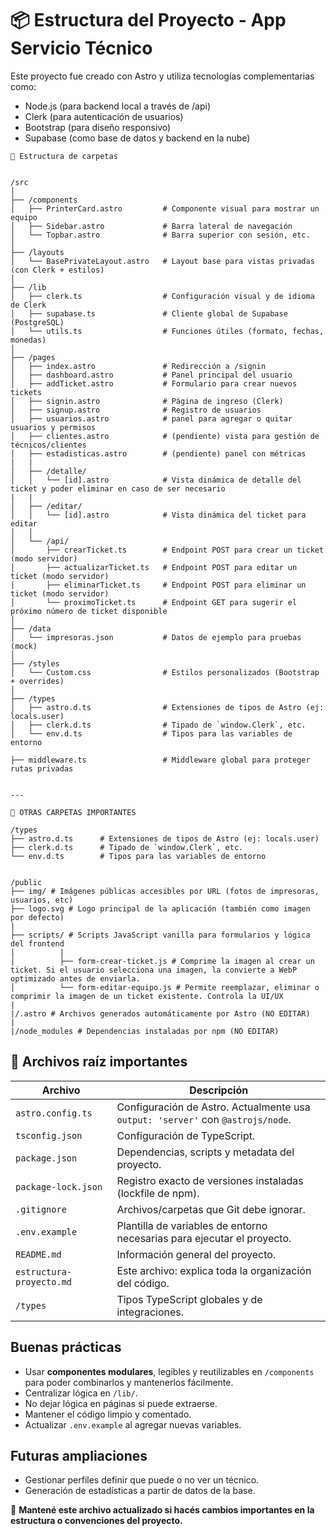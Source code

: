 # 📦 Estructura del Proyecto - App Servicio Técnico

Este proyecto fue creado con Astro y utiliza tecnologías complementarias como:

- Node.js (para backend local a través de /api)
- Clerk (para autenticación de usuarios)
- Bootstrap (para diseño responsivo)
- Supabase (como base de datos y backend en la nube)


```batch 
📁 Estructura de carpetas


/src
│
├── /components
│   ├── PrinterCard.astro         # Componente visual para mostrar un equipo
│   ├── Sidebar.astro             # Barra lateral de navegación
│   └── Topbar.astro              # Barra superior con sesión, etc.
│
├── /layouts
│   └── BasePrivateLayout.astro   # Layout base para vistas privadas (con Clerk + estilos)
│
├── /lib
│   ├── clerk.ts                  # Configuración visual y de idioma de Clerk
│   ├── supabase.ts               # Cliente global de Supabase (PostgreSQL)
│   └── utils.ts                  # Funciones útiles (formato, fechas, monedas)
│
├── /pages
│   ├── index.astro               # Redirección a /signin
│   ├── dashboard.astro           # Panel principal del usuario
│   ├── addTicket.astro           # Formulario para crear nuevos tickets
│   ├── signin.astro              # Página de ingreso (Clerk)
│   ├── signup.astro              # Registro de usuarios
│   ├── usuarios.astro            # panel para agregar o quitar usuarios y permisos 
│   ├── clientes.astro            # (pendiente) vista para gestión de técnicos/clientes
│   ├── estadisticas.astro        # (pendiente) panel con métricas
|   |
│   ├── /detalle/
│   │   └── [id].astro            # Vista dinámica de detalle del ticket y poder eliminar en caso de ser necesario
|   |
│   ├── /editar/
│   │   └── [id].astro            # Vista dinámica del ticket para editar
│   │
│   └── /api/
│       ├── crearTicket.ts        # Endpoint POST para crear un ticket (modo servidor)
│       ├── actualizarTicket.ts   # Endpoint POST para editar un ticket (modo servidor)
|       ├── eliminarTicket.ts     # Endpoint POST para eliminar un ticket (modo servidor) 
│       └── proximoTicket.ts      # Endpoint GET para sugerir el próximo número de ticket disponible
│
├── /data
│   └── impresoras.json           # Datos de ejemplo para pruebas (mock)
│
├── /styles
│   └── Custom.css                # Estilos personalizados (Bootstrap + overrides)
│
├── /types
│   ├── astro.d.ts                # Extensiones de tipos de Astro (ej: locals.user)
│   ├── clerk.d.ts                # Tipado de `window.Clerk`, etc.
│   └── env.d.ts                  # Tipos para las variables de entorno

├── middleware.ts                 # Middleware global para proteger rutas privadas


---

📁 OTRAS CARPETAS IMPORTANTES

/types
├── astro.d.ts      # Extensiones de tipos de Astro (ej: locals.user)
├── clerk.d.ts      # Tipado de `window.Clerk`, etc.
└── env.d.ts        # Tipos para las variables de entorno


/public
├── img/ # Imágenes públicas accesibles por URL (fotos de impresoras, usuarios, etc)
├── logo.svg # Logo principal de la aplicación (también como imagen por defecto)
|
├── scripts/ # Scripts JavaScript vanilla para formularios y lógica del frontend
|          | 
│          ├── form-crear-ticket.js # Comprime la imagen al crear un ticket. Si el usuario selecciona una imagen, la convierte a WebP optimizado antes de enviarla.
│          └── form-editar-equipo.js # Permite reemplazar, eliminar o comprimir la imagen de un ticket existente. Controla la UI/UX
|
|/.astro # Archivos generados automáticamente por Astro (NO EDITAR)
|
|/node_modules # Dependencias instaladas por npm (NO EDITAR)
```
## 📄 Archivos raíz importantes

| Archivo                | Descripción                                                                 |
|------------------------|-----------------------------------------------------------------------------|
| `astro.config.ts`      | Configuración de Astro. Actualmente usa `output: 'server'` con `@astrojs/node`. |
| `tsconfig.json`        | Configuración de TypeScript.                                                |
| `package.json`         | Dependencias, scripts y metadata del proyecto.                              |
| `package-lock.json`    | Registro exacto de versiones instaladas (lockfile de npm).                  |
| `.gitignore`           | Archivos/carpetas que Git debe ignorar.                                     |
| `.env.example`         | Plantilla de variables de entorno necesarias para ejecutar el proyecto.     |
| `README.md`            | Información general del proyecto.                                           |
| `estructura-proyecto.md` | Este archivo: explica toda la organización del código.                    |
| `/types` | Tipos TypeScript globales y de integraciones.                    |

## Buenas prácticas

- Usar **componentes modulares**, legibles y reutilizables en `/components` para poder combinarlos y mantenerlos fácilmente.
- Centralizar lógica en `/lib/`.
- No dejar lógica en páginas si puede extraerse.
- Mantener el código limpio y comentado.
- Actualizar `.env.example` al agregar nuevas variables.


## Futuras ampliaciones

- Gestionar perfiles definir que puede o no ver un técnico.
- Generación de estadísticas a partir de datos de la base.



📌 **Mantené este archivo actualizado si hacés cambios importantes en la estructura o convenciones del proyecto.**
